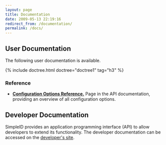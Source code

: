 ```yaml
---
layout: page
title: Documentation
date: 2009-05-13 22:19:16
redirect_from: /documentation/
permalink: /docs/
---
```


## User Documentation

The following user documentation is available.

{% include doctree.html doctree="doctree1" tag="h3" %}

### Reference 

- **[Configuration Options Reference.](/api/0.8/simpleid/_www---config.inc.dist.html)** Page in the API documentation, providing an overview of all configuration options.

## Developer Documentation

SimpleID provides an application programming interface (API) to allow developers to extend its functionality.  The developer documentation can be accessed on the [developer's site](http://trac.simpleid.koinic.net).